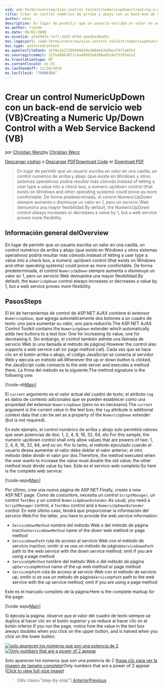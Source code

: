 ```yaml
---
uid: web-forms/overview/ajax-control-toolkit/numericupdown/creating-a-numeric-up-down-control-with-a-web-service-backend-vb
title: Crear un control numérico de arriba y abajo con un back-end de servicio Web (VB) | Microsoft Docs
author: wenz
description: En lugar de permitir que un usuario escriba un valor en una casilla, un control numérico de arriba y abajo (que existe en Windows y otros sistemas operativos) podría demostrar como más c...
ms.author: riande
ms.date: 06/02/2008
ms.assetid: afa59dfa-fef1-43d3-8fdd-aea3be36ed3c
msc.legacyurl: /web-forms/overview/ajax-control-toolkit/numericupdown/creating-a-numeric-up-down-control-with-a-web-service-backend-vb
msc.type: authoredcontent
ms.openlocfilehash: 2bf6e1b27180589d39e308de62b5be1f47fa8fe2
ms.sourcegitcommit: 22fbd8863672c4ad6693b8388ad5c8e753fb41a2
ms.translationtype: MT
ms.contentlocale: es-ES
ms.lasthandoff: 11/28/2019
ms.locfileid: "74606364"
---
```

# <a name="creating-a-numeric-updown-control-with-a-web-service-backend-vb"></a><span data-ttu-id="b8bea-103">Crear un control NumericUpDown con un back-end de servicio web (VB)</span><span class="sxs-lookup"><span data-stu-id="b8bea-103">Creating a Numeric Up/Down Control with a Web Service Backend (VB)</span></span>

<span data-ttu-id="b8bea-104">por [Christian Wenz](https://github.com/wenz)</span><span class="sxs-lookup"><span data-stu-id="b8bea-104">by [Christian Wenz](https://github.com/wenz)</span></span>

<span data-ttu-id="b8bea-105">[Descargar código](https://download.microsoft.com/download/9/3/f/93f8daea-bebd-4821-833b-95205389c7d0/numericupdown1.vb.zip) o [Descargar PDF](https://download.microsoft.com/download/2/d/c/2dc10e34-6983-41d4-9c08-f78f5387d32b/numericupdown1VB.pdf)</span><span class="sxs-lookup"><span data-stu-id="b8bea-105">[Download Code](https://download.microsoft.com/download/9/3/f/93f8daea-bebd-4821-833b-95205389c7d0/numericupdown1.vb.zip) or [Download PDF](https://download.microsoft.com/download/2/d/c/2dc10e34-6983-41d4-9c08-f78f5387d32b/numericupdown1VB.pdf)</span></span>

> <span data-ttu-id="b8bea-106">En lugar de permitir que un usuario escriba un valor en una casilla, un control numérico de arriba y abajo (que existe en Windows y otros sistemas operativos) podría resultar más cómodo.</span><span class="sxs-lookup"><span data-stu-id="b8bea-106">Instead of letting a user type a value into a check box, a numeric up/down control (that exists on Windows and other operating systems) could prove as more comfortable.</span></span> <span data-ttu-id="b8bea-107">De forma predeterminada, el control NumericUpDown siempre aumenta o disminuye un valor en 1, pero un servicio Web demuestra una mayor flexibilidad.</span><span class="sxs-lookup"><span data-stu-id="b8bea-107">By default, the NumericUpDown control always increases or decreases a value by 1, but a web service proves more flexibility.</span></span>

## <a name="overview"></a><span data-ttu-id="b8bea-108">Información general del</span><span class="sxs-lookup"><span data-stu-id="b8bea-108">Overview</span></span>

<span data-ttu-id="b8bea-109">En lugar de permitir que un usuario escriba un valor en una casilla, un control numérico de arriba y abajo (que existe en Windows y otros sistemas operativos) podría resultar más cómodo.</span><span class="sxs-lookup"><span data-stu-id="b8bea-109">Instead of letting a user type a value into a check box, a numeric up/down control (that exists on Windows and other operating systems) could prove as more comfortable.</span></span> <span data-ttu-id="b8bea-110">De forma predeterminada, el control `NumericUpDown` siempre aumenta o disminuye un valor en 1, pero un servicio Web demuestra una mayor flexibilidad.</span><span class="sxs-lookup"><span data-stu-id="b8bea-110">By default, the `NumericUpDown` control always increases or decreases a value by 1, but a web service proves more flexibility.</span></span>

## <a name="steps"></a><span data-ttu-id="b8bea-111">Pasos</span><span class="sxs-lookup"><span data-stu-id="b8bea-111">Steps</span></span>

<span data-ttu-id="b8bea-112">El kit de herramientas de control de ASP.NET AJAX contiene el extensor `NumericUpDown`, que agrega automáticamente dos botones a un cuadro de texto: uno para aumentar su valor, uno para reducirlo.</span><span class="sxs-lookup"><span data-stu-id="b8bea-112">The ASP.NET AJAX Control Toolkit contains the `NumericUpDown` extender which automatically adds two buttons to a text box: One for increasing its value, one for decreasing it.</span></span> <span data-ttu-id="b8bea-113">Sin embargo, el control también admite una llamada de servicio Web (o una llamada al método de página).</span><span class="sxs-lookup"><span data-stu-id="b8bea-113">However the control also supports a web service call (or page method call).</span></span> <span data-ttu-id="b8bea-114">Cada vez que se hace clic en el botón arriba o abajo, el código JavaScript se conecta al servidor Web y ejecuta un método allí.</span><span class="sxs-lookup"><span data-stu-id="b8bea-114">Whenever the up or down button is clicked, the JavaScript code connects to the web server and executes a method there.</span></span> <span data-ttu-id="b8bea-115">La firma del método es la siguiente:</span><span class="sxs-lookup"><span data-stu-id="b8bea-115">The method signature is the following one:</span></span>

[!code-vb[Main](creating-a-numeric-up-down-control-with-a-web-service-backend-vb/samples/sample1.vb)]

<span data-ttu-id="b8bea-116">El `current` argumento es el valor actual del cuadro de texto; el atributo `tag` es datos de contexto adicionales que se pueden establecer como una propiedad del extensor `NumericUpDown` (pero no es necesario).</span><span class="sxs-lookup"><span data-stu-id="b8bea-116">The `current` argument is the current value in the text box; the `tag` attribute is additional context data that can be set as a property of the `NumericUpDown` extender (but is not required).</span></span>

<span data-ttu-id="b8bea-117">En este ejemplo, el control numérico de arriba y abajo solo permitirá valores que sean potencias de dos: 1, 2, 4, 8, 16, 32, 64, etc.</span><span class="sxs-lookup"><span data-stu-id="b8bea-117">For this sample, the numeric up/down control shall only allow values that are powers of two: 1, 2, 4, 8, 16, 32, 64, and so on.</span></span> <span data-ttu-id="b8bea-118">Por lo tanto, el método ejecutado cuando el usuario desea aumentar el valor debe doblar el valor anterior; el otro método debe dividir el valor por dos.</span><span class="sxs-lookup"><span data-stu-id="b8bea-118">Therefore, the method executed when the user wants to increase the value must double the old value; the other method must divide value by two.</span></span> <span data-ttu-id="b8bea-119">Este es el servicio web completo:</span><span class="sxs-lookup"><span data-stu-id="b8bea-119">So here is the complete web service:</span></span>

[!code-aspx[Main](creating-a-numeric-up-down-control-with-a-web-service-backend-vb/samples/sample2.aspx)]

<span data-ttu-id="b8bea-120">Por último, cree una nueva página de ASP.NET.</span><span class="sxs-lookup"><span data-stu-id="b8bea-120">Finally, create a new ASP.NET page.</span></span> <span data-ttu-id="b8bea-121">Como de costumbre, necesita un control `ScriptManager`, un control `TextBox` y un control `NumericUpDownExtender`.</span><span class="sxs-lookup"><span data-stu-id="b8bea-121">As usual, you need a `ScriptManager` control, a `TextBox` control and a `NumericUpDownExtender` control.</span></span> <span data-ttu-id="b8bea-122">En este último caso, tendrá que proporcionar la información del servicio Web:</span><span class="sxs-lookup"><span data-stu-id="b8bea-122">For the latter, you have to provide the web service information:</span></span>

- <span data-ttu-id="b8bea-123">`ServiceDownMethod` nombre del método Web o del método de página inactivo</span><span class="sxs-lookup"><span data-stu-id="b8bea-123">`ServiceDownMethod` name of the down web method or page method</span></span>
- <span data-ttu-id="b8bea-124">`ServiceDownPath` ruta de acceso al servicio Web con el método de servicio inactivo; omitir si se usa un método de página</span><span class="sxs-lookup"><span data-stu-id="b8bea-124">`ServiceDownPath` path to the web service with the down service method; omit if you are using a page method</span></span>
- <span data-ttu-id="b8bea-125">`ServiceUpMethod` nombre del método Web o del método de página up</span><span class="sxs-lookup"><span data-stu-id="b8bea-125">`ServiceUpMethod` name of the up web method or page method</span></span>
- <span data-ttu-id="b8bea-126">`ServiceUpPath` ruta de acceso al servicio Web con el método de servicio up; omitir si se usa un método de página</span><span class="sxs-lookup"><span data-stu-id="b8bea-126">`ServiceUpPath` path to the web service with the up service method; omit if you are using a page method</span></span>

<span data-ttu-id="b8bea-127">Este es el marcado completo de la página:</span><span class="sxs-lookup"><span data-stu-id="b8bea-127">Here is the complete markup for the page:</span></span>

[!code-aspx[Main](creating-a-numeric-up-down-control-with-a-web-service-backend-vb/samples/sample3.aspx)]

<span data-ttu-id="b8bea-128">Si ejecuta la página, observe que el valor del cuadro de texto siempre se duplica al hacer clic en el botón superior y se reduce al hacer clic en el botón inferior.</span><span class="sxs-lookup"><span data-stu-id="b8bea-128">If you run the page, notice how the value in the text box always doubles when you click on the upper button, and is halved when you click on the lower button.</span></span>

<span data-ttu-id="b8bea-129">[![solo aparecen los números que son una potencia de 2](creating-a-numeric-up-down-control-with-a-web-service-backend-vb/_static/image2.png)](creating-a-numeric-up-down-control-with-a-web-service-backend-vb/_static/image1.png)</span><span class="sxs-lookup"><span data-stu-id="b8bea-129">[![Only numbers that are a power of 2 appear](creating-a-numeric-up-down-control-with-a-web-service-backend-vb/_static/image2.png)](creating-a-numeric-up-down-control-with-a-web-service-backend-vb/_static/image1.png)</span></span>

<span data-ttu-id="b8bea-130">Solo aparecen los números que son una potencia de 2 ([haga clic para ver la imagen de tamaño completo](creating-a-numeric-up-down-control-with-a-web-service-backend-vb/_static/image3.png))</span><span class="sxs-lookup"><span data-stu-id="b8bea-130">Only numbers that are a power of 2 appear ([Click to view full-size image](creating-a-numeric-up-down-control-with-a-web-service-backend-vb/_static/image3.png))</span></span>

> [!div class="step-by-step"]
> [<span data-ttu-id="b8bea-131">Anterior</span><span class="sxs-lookup"><span data-stu-id="b8bea-131">Previous</span></span>](creating-a-numeric-up-down-control-with-a-web-service-backend-cs.md)
